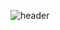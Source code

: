 

![header](https://capsule-render.vercel.app/api?type=slice&color=auto&height=300&section=header&text=HongJunHo&fontSize=90)
